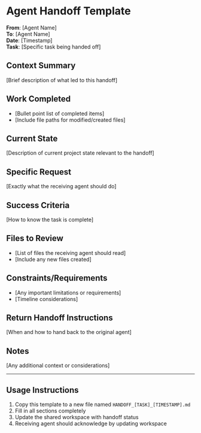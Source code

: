 # Agent Handoff Template

**From**: [Agent Name]  
**To**: [Agent Name]  
**Date**: [Timestamp]  
**Task**: [Specific task being handed off]

## Context Summary
[Brief description of what led to this handoff]

## Work Completed
- [Bullet point list of completed items]
- [Include file paths for modified/created files]

## Current State
[Description of current project state relevant to the handoff]

## Specific Request
[Exactly what the receiving agent should do]

## Success Criteria
[How to know the task is complete]

## Files to Review
- [List of files the receiving agent should read]
- [Include any new files created]

## Constraints/Requirements
- [Any important limitations or requirements]
- [Timeline considerations]

## Return Handoff Instructions
[When and how to hand back to the original agent]

## Notes
[Any additional context or considerations]

---

## Usage Instructions
1. Copy this template to a new file named `HANDOFF_[TASK]_[TIMESTAMP].md`
2. Fill in all sections completely
3. Update the shared workspace with handoff status
4. Receiving agent should acknowledge by updating workspace